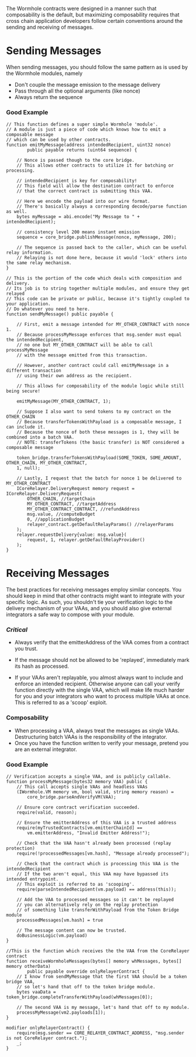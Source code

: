 The Wormhole contracts were designed in a manner such that composability is the default, but maximizing composability requires that cross chain application developers follow certain conventions around the sending and receiving of messages.

# Sending Messages

When sending messages, you should follow the same pattern as is used by the Wormhole modules, namely

- Don't couple the message emission to the message delivery
- Pass through all the optional arguments (like nonce)
- Always return the sequence

### Good Example

```solidity
// This function defines a super simple Wormhole 'module'.
// A module is just a piece of code which knows how to emit a composable message
// which can be used by other contracts.
function emitMyMessage(address intendedRecipient, uint32 nonce)
        public payable returns (uint64 sequence) {

    // Nonce is passed though to the core bridge.
    // This allows other contracts to utilize it for batching or processing.

    // intendedRecipient is key for composability!
    // This field will allow the destination contract to enforce
    // that the correct contract is submitting this VAA.

    // Here we encode the payload into our wire format.
    // There's basically always a corresponding decode/parse function as well.
    bytes myMessage = abi.encode("My Message to " + intendedRecipient);

    // consistency level 200 means instant emission
    sequence = core_bridge.publishMessage(nonce, myMessage, 200);

    // The sequence is passed back to the caller, which can be useful relay information.
    // Relaying is not done here, because it would 'lock' others into the same relay mechanism.
}

// This is the portion of the code which deals with composition and delivery.
// Its job is to string together multiple modules, and ensure they get relayed
// This code can be private or public, because it's tightly coupled to your application.
// Do whatever you need to here.
function sendMyMessage() public payable {

    // First, emit a message intended for MY_OTHER_CONTRACT with nonce 1.
    // Because processMyMessage enforces that msg.sender must equal the intendedRecipient,
    // no one but MY_OTHER_CONTRACT will be able to call processMyMessage
    // with the message emitted from this transaction.

    // However, another contract could call emitMyMessage in a different transaction
    // using their own address as the recipient.

    // This allows for composability of the module logic while still being secure!

    emitMyMessage(MY_OTHER_CONTRACT, 1);

    // Suppose I also want to send tokens to my contract on the OTHER_CHAIN
    // Because transferTokensWithPayload is a composable message, I can include it.
    // Because the nonce of both these messages is 1, they will be combined into a batch VAA.
    // NOTE: transferTokens (the basic transfer) is NOT considered a composable message

    token_bridge.transferTokensWithPayload(SOME_TOKEN, SOME_AMOUNT, OTHER_CHAIN, MY_OTHER_CONTRACT,
    1, null);

    // Lastly, I request that the batch for nonce 1 be delivered to MY_OTHER_CONTRACT
    ICoreRelayer.DeliveryRequest memory request = ICoreRelayer.DeliveryRequest(
        OTHER_CHAIN, //targetChain
        MY_OTHER_CONTRACT, //targetAddress
        MY_OTHER_CONTRACT_CONTRACT, //refundAddress
        msg.value, //computeBudget
        0, //applicationBudget
        relayer_contract.getDefaultRelayParams() //relayerParams
    );
    relayer.requestDelivery{value: msg.value}(
        request, 1, relayer.getDefaultRelayProvider()
    );
}
```

# Receiving Messages

The best practices for receiving messages employ similar concepts. You should keep in mind that other contracts might want to integrate with your specific logic. As such, you shouldn't tie your verification logic to the delivery mechanism of your VAAs, and you should also give external integrators a safe way to compose with your module.

### **_Critical_**

- Always verify that the emitterAddress of the VAA comes from a contract you trust.

- If the message should not be allowed to be 'replayed', immediately mark its hash as processed.
- If your VAAs aren't replayable, you almost always want to include and enforce an intended recipient. Otherwise anyone can call your verify function directly with the single VAA, which will make life much harder for you and your integrators who want to process multiple VAAs at once. This is referred to as a 'scoop' exploit.

### Composability

- When processing a VAA, always treat the messages as single VAAs. Destructuring batch VAAs is the responsibility of the integrator.
- Once you have the function written to verify your message, pretend you are an external integrator.

### Good Example

```solidity
// Verification accepts a single VAA, and is publicly callable.
function processMyMessage(bytes32 memory VAA) public {
    // This call accepts single VAAs and headless VAAs
    (IWormhole.VM memory vm, bool valid, string memory reason) =
        core_bridge.parseAndVerifyVM(VAA);

    // Ensure core contract verification succeeded.
    require(valid, reason);

    // Ensure the emitterAddress of this VAA is a trusted address
    require(myTrustedContracts[vm.emitterChainId] ==
        vm.emitterAddress, "Invalid Emitter Address!");

    // Check that the VAA hasn't already been processed (replay protection)
    require(!processedMessages[vm.hash], "Message already processed");

    // Check that the contract which is processing this VAA is the intendedRecipient
    // If the two aren't equal, this VAA may have bypassed its intended entrypoint.
    // This exploit is referred to as 'scooping'.
    require(parseIntendedRecipient(vm.payload) == address(this));

    // Add the VAA to processed messages so it can't be replayed
    // you can alternatively rely on the replay protection
    // of something like transferWithPayload from the Token Bridge module
    processedMessages[vm.hash] = true

    // The message content can now be trusted.
    doBusinessLogic(vm.payload)
}

//This is the function which receives the the VAA from the CoreRelayer contract
function receiveWormholeMessages(bytes[] memory whMessages, bytes[] memory otherData)
        public payable override onlyRelayerContract {
    // I know from sendMyMessage that the first VAA should be a token bridge VAA,
    // so let's hand that off to the token bridge module.
    bytes vaaData = token_bridge.completeTransferWithPayload(whMessages[0]);

    // The second VAA is my message, let's hand that off to my module.
    processMyMessage(vm2.payloads[1]);
}

modifier onlyRelayerContract() {
    require(msg.sender == CORE_RELAYER_CONTRACT_ADDRESS, "msg.sender is not CoreRelayer contract.");
    _;
}
```

<!--
TODO these are not actually functioning examples and some of the interactions are incorrect. Demonstrates the concept.
>
